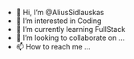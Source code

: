 - 👋 Hi, I’m @AliusSidlauskas
- 👀 I’m interested in Coding
- 🌱 I’m currently learning FullStack
- 💞️ I’m looking to collaborate on ...
- 📫 How to reach me ...

<!---
AliusSidlauskas/AliusSidlauskas is a ✨ special ✨ repository because its `README.md` (this file) appears on your GitHub profile.
You can click the Preview link to take a look at your changes.
--->
